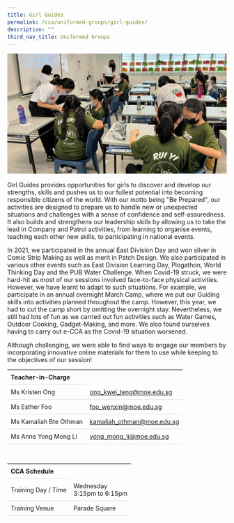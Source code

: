 ```yaml
---
title: Girl Guides
permalink: /cca/uniformed-groups/girl-guides/
description: ""
third_nav_title: Uniformed Groups
---
```

<style>
table {
  border-collapse: collapse;
  width: 100%;
}

th, td {
  padding: 8px;
  text-align: left;
  border-bottom: 1px solid #ddd;
}

tr:hover {background-color: #F5F5DC;}
</style>

<img src="/images/CCA/Girl_Guides/girlguides.gif">

<p>Girl Guides provides opportunities for girls to discover and develop our strengths, skills and pushes us to our fullest potential into becoming responsible citizens of the world. With our motto being "Be Prepared", our activities are designed to prepare us to handle new or unexpected situations and challenges with a sense of confidence and self-assuredness. It also builds and strengthens our leadership skills by allowing us to take the lead in Company and Patrol activities, from learning to organise events, teaching each other new skills, to participating in national events.&nbsp;</p>
<p>In 2021, we participated in the annual East Division Day and won silver in Comic Strip Making as well as merit in Patch Design. We also participated in various other events such as East Division Learning Day, Plogathon, World Thinking Day and the PUB Water Challenge. When Covid-19 struck, we were hard-hit as most of our sessions involved face-to-face physical activities. However, we have learnt to adapt to such situations. For example, we participate in an annual overnight March Camp, where we put our Guiding skills into activities planned throughout the camp. However, this year, we had to cut the camp short by omitting the overnight stay. Nevertheless, we still had lots of fun as we carried out fun activities such as Water Games, Outdoor Cooking, Gadget-Making, and more. We also found ourselves having to carry out e-CCA as the Covid-19 situation worsened.&nbsp;</p>
<p>Although challenging, we were able to find ways to engage our members by incorporating innovative online materials for them to use while keeping to the objectives of our session!&nbsp;</p>
<table>
	<tbody><tr><th colspan="1">Teacher-in-Charge</th>
</tr><tr>
	<td rowspan="1">Ms Kristen Ong</td>
 <td><a target="" href="mailto:ong_kwei_teng@moe.edu.sg">ong_kwei_teng@moe.edu.sg</a></td>
	 	</tr>
<tr>
	<td rowspan="1">Ms Esther Foo</td>
 <td><a target="" href="mailto:foo_wenxin@moe.edu.sg">foo_wenxin@moe.edu.sg</a></td>
	 	</tr>
<tr>
	<td rowspan="1">Ms Kamaliah Bte Othman</td>
 <td><a target="" href="mailto:kamaliah_othman@moe.edu.sg">kamaliah_othman@moe.edu.sg</a></td>
	</tr>
		<tr>
	<td rowspan="1">Ms Anne Yong Mong Li</td>
 <td><a target="" href="mailto:yong_mong_li@moe.edu.sg">yong_mong_li@moe.edu.sg</a></td>
	</tr>
	</tbody></table>
<br>
<table>
	<tbody><tr><th colspan="1">CCA Schedule</th>
</tr><tr>
	<td rowspan="1"> Training Day / Time</td>
<td>Wednesday<br>
	3:15pm to 6:15pm</td>
	 	</tr>
<tr>
	<td rowspan="1">Training Venue</td>
 <td rowspan="1">Parade Square</td>
	</tr>
</tbody></table>